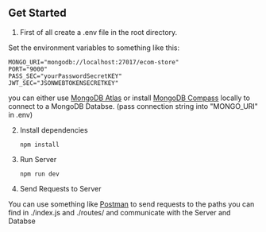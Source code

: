 ## Get Started

1. First of all create a .env file in the root directory.

Set the environment variables to something like this:

```
MONGO_URI="mongodb://localhost:27017/ecom-store"
PORT="9000"
PASS_SEC="yourPasswordSecretKEY"
JWT_SEC="JSONWEBTOKENSECRETKEY"
```

you can either use [MongoDB Atlas](https://www.mongodb.com/de-de/atlas/database) or install [MongoDB Compass](https://www.mongodb.com/try/download/compass) locally to connect to a MongoDB Databse. (pass connection string into "MONGO_URI" in .env)

2. Install dependencies

   ```
   npm install
   ```

3. Run Server
   ```
   npm run dev
   ```
4. Send Requests to Server

You can use something like [Postman](https://www.postman.com/) to send requests to the paths you can find in ./index.js and ./routes/ and communicate with the Server and Databse
